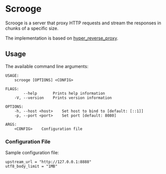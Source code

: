 # Scrooge
Scrooge is a server that proxy HTTP requests and stream the responses in chunks of a specific size.

The implementation is based on [hyper_reverse_proxy](https://docs.rs/hyper-reverse-proxy/).

## Usage

The available command line arguments:
```
USAGE:
    scrooge [OPTIONS] <CONFIG>

FLAGS:
        --help       Prints help information
    -V, --version    Prints version information

OPTIONS:
    -h, --host <host>    Set host to bind to [default: [::1]]
    -p, --port <port>    Set port [default: 8080]

ARGS:
    <CONFIG>    Configuration file
```

### Configuration File

Sample configuration file:
```
upstream_url = "http://127.0.0.1:8888"
utf8_body_limit = "1MB"
```